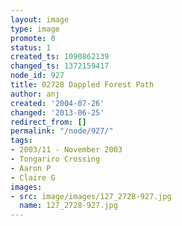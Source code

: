 ```yaml
---
layout: image
type: image
promote: 0
status: 1
created_ts: 1090862139
changed_ts: 1372159417
node_id: 927
title: 02728 Dappled Forest Path
author: anj
created: '2004-07-26'
changed: '2013-06-25'
redirect_from: []
permalink: "/node/927/"
tags:
- 2003/11 - November 2003
- Tongariro Crossing
- Aaron P
- Claire G
images:
- src: image/images/127_2728-927.jpg
  name: 127_2728-927.jpg
---
```


